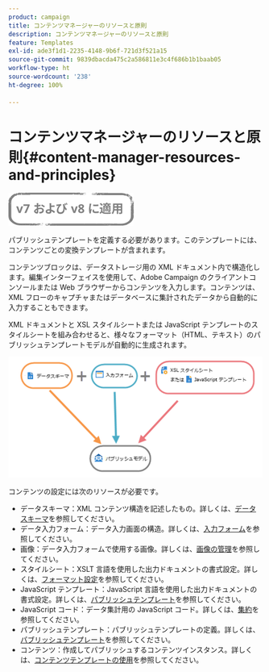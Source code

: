 ```yaml
---
product: campaign
title: コンテンツマネージャーのリソースと原則
description: コンテンツマネージャーのリソースと原則
feature: Templates
exl-id: ade3f1d1-2235-4148-9b6f-721d3f521a15
source-git-commit: 9839dbacda475c2a586811e3c4f686b1b1baab05
workflow-type: ht
source-wordcount: '238'
ht-degree: 100%

---
```


# コンテンツマネージャーのリソースと原則{#content-manager-resources-and-principles}

![](../../assets/common.svg)

パブリッシュテンプレートを定義する必要があります。このテンプレートには、コンテンツごとの変換テンプレートが含まれます。

コンテンツブロックは、データストレージ用の XML ドキュメント内で構造化します。編集インターフェイスを使用して、Adobe Campaign のクライアントコンソールまたは Web ブラウザーからコンテンツを入力します。コンテンツは、XML フローのキャプチャまたはデータベースに集計されたデータから自動的に入力することもできます。

XML ドキュメントと XSL スタイルシートまたは JavaScript テンプレートのスタイルシートを組み合わせると、様々なフォーマット（HTML、テキスト）のパブリッシュテンプレートモデルが自動的に生成されます。

![](assets/d_ncs_content_process.png)

コンテンツの設定には次のリソースが必要です。

* データスキーマ：XML コンテンツ構造を記述したもの。詳しくは、[データスキーマ](data-schemas.md)を参照してください。
* データ入力フォーム：データ入力画面の構造。詳しくは、[入力フォーム](input-forms.md)を参照してください。
* 画像：データ入力フォームで使用する画像。詳しくは、[画像の管理](formatting.md#image-management)を参照してください。
* スタイルシート：XSLT 言語を使用した出力ドキュメントの書式設定。詳しくは、[フォーマット設定](formatting.md)を参照してください。
* JavaScript テンプレート：JavaScript 言語を使用した出力ドキュメントの書式設定。詳しくは、[パブリッシュテンプレート](publication-templates.md)を参照してください。
* JavaScript コード：データ集計用の JavaScript コード。詳しくは、[集約](publication-templates.md#aggregator)を参照してください。
* パブリッシュテンプレート：パブリッシュテンプレートの定義。詳しくは、[パブリッシュテンプレート](publication-templates.md)を参照してください。
* コンテンツ：作成してパブリッシュするコンテンツインスタンス。詳しくは、[コンテンツテンプレートの使用](using-a-content-template.md)を参照してください。
